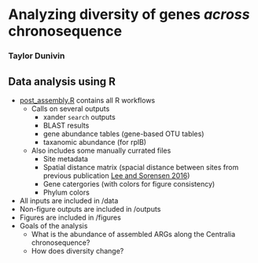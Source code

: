 # Analyzing diversity of genes *across* chronosequence
### Taylor Dunivin

## Data analysis using R 
   * [post_assembly.R](https://github.com/ShadeLab/PAPER_Dunivin_Antibiotics_2017/blob/master/diversity_analysis/post_assembly.R) contains all R workflows  
      * Calls on several outputs
         * xander `search` outputs
         * BLAST results
         * gene abundance tables (gene-based OTU tables)
         * taxanomic abundance (for rplB)
      * Also includes some manually currated files
         * Site metadata
         * Spatial distance matrix (spacial distance between sites from previous publication [Lee and Sorensen 2016](https://www.ncbi.nlm.nih.gov/pubmed/28282042))
         * Gene catergories (with colors for figure consistency)
         * Phylum colors 
   * All inputs are included in /data
   * Non-figure outputs are included in /outputs
   * Figures are included in /figures
   * Goals of the analysis
      * What is the abundance of assembled ARGs along the Centralia chronosequence?
      * How does diversity change?
  
